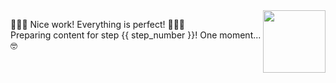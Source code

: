 <img src="https://octodex.github.com/images/Professortocat_v2.png" align="right" height="100px" />

🎉🎉🎉  Nice work! Everything is perfect! 🎉🎉🎉   
Preparing content for step {{ step_number }}! One moment... 🤓